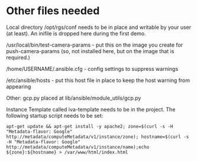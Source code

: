 # Other files needed

Local directory /opt/rgs/conf needs to be in place and writable by your user (at least).  An inifile is dropped here during the first demo.

/usr/local/bin/test-camera-params - put this on the image you create for push-camera-params (so, not installed here, but on the image that is required.)

/home/USERNAME/.ansible.cfg - config settings to suppress warnings

/etc/ansible/hosts - put this host file in place to keep the host warning from appearing

Other: gcp.py placed at lib/ansible/module_utils/gcp.py

Instance Template called iva-template needs to be in the project.  The following startup script needs to be set:
```
apt-get update && apt-get install -y apache2; zone=$(curl -s -H "Metadata-flavor: Google" http://metadata/computeMetadata/v1/instance/zone); hostname=$(curl -s -H "Metadata-flavor: Google" http://metadata/computeMetadata/v1/instance/name);echo ${zone}:${hostname} > /var/www/html/index.html

```
